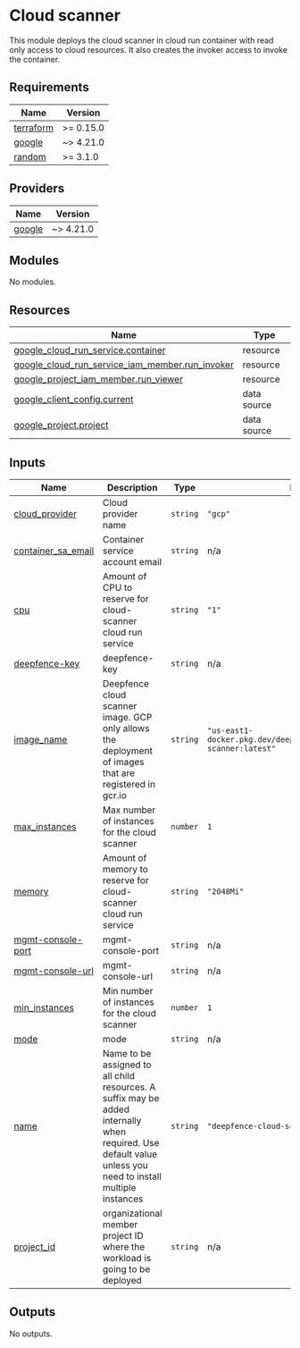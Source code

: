 # Cloud scanner
This module deploys the cloud scanner in cloud run container with read only access to cloud resources. It also creates the invoker access to invoke the container.

## Requirements

| Name | Version |
|------|---------|
| <a name="requirement_terraform"></a> [terraform](#requirement\_terraform) | >= 0.15.0 |
| <a name="requirement_google"></a> [google](#requirement\_google) | ~> 4.21.0 |
| <a name="requirement_random"></a> [random](#requirement\_random) | >= 3.1.0 |

## Providers

| Name | Version |
|------|---------|
| <a name="provider_google"></a> [google](#provider\_google) | ~> 4.21.0 |

## Modules

No modules.

## Resources

| Name | Type |
|------|------|
| [google_cloud_run_service.container](https://registry.terraform.io/providers/hashicorp/google/latest/docs/resources/cloud_run_service) | resource |
| [google_cloud_run_service_iam_member.run_invoker](https://registry.terraform.io/providers/hashicorp/google/latest/docs/resources/cloud_run_service_iam_member) | resource |
| [google_project_iam_member.run_viewer](https://registry.terraform.io/providers/hashicorp/google/latest/docs/resources/project_iam_member) | resource |
| [google_client_config.current](https://registry.terraform.io/providers/hashicorp/google/latest/docs/data-sources/client_config) | data source |
| [google_project.project](https://registry.terraform.io/providers/hashicorp/google/latest/docs/data-sources/project) | data source |

## Inputs

| Name | Description | Type | Default | Required |
|------|-------------|------|---------|:--------:|
| <a name="input_cloud_provider"></a> [cloud\_provider](#input\_cloud\_provider) | Cloud provider name | `string` | `"gcp"` | no |
| <a name="input_container_sa_email"></a> [container\_sa\_email](#input\_container\_sa\_email) | Container service account email | `string` | n/a | yes |
| <a name="input_cpu"></a> [cpu](#input\_cpu) | Amount of CPU to reserve for cloud-scanner cloud run service | `string` | `"1"` | no |
| <a name="input_deepfence-key"></a> [deepfence-key](#input\_deepfence-key) | deepfence-key | `string` | n/a | yes |
| <a name="input_image_name"></a> [image\_name](#input\_image\_name) | Deepfence cloud scanner image. GCP only allows the deployment of images that are registered in gcr.io | `string` | `"us-east1-docker.pkg.dev/deepfenceio/deepfence/cloud-scanner:latest"` | no |
| <a name="input_max_instances"></a> [max\_instances](#input\_max\_instances) | Max number of instances for the cloud scanner | `number` | `1` | no |
| <a name="input_memory"></a> [memory](#input\_memory) | Amount of memory to reserve for cloud-scanner cloud run service | `string` | `"2048Mi"` | no |
| <a name="input_mgmt-console-port"></a> [mgmt-console-port](#input\_mgmt-console-port) | mgmt-console-port | `string` | n/a | yes |
| <a name="input_mgmt-console-url"></a> [mgmt-console-url](#input\_mgmt-console-url) | mgmt-console-url | `string` | n/a | yes |
| <a name="input_min_instances"></a> [min\_instances](#input\_min\_instances) | Min number of instances for the cloud scanner | `number` | `1` | no |
| <a name="input_mode"></a> [mode](#input\_mode) | mode | `string` | n/a | yes |
| <a name="input_name"></a> [name](#input\_name) | Name to be assigned to all child resources. A suffix may be added internally when required. Use default value unless you need to install multiple instances | `string` | `"deepfence-cloud-scanner"` | no |
| <a name="input_project_id"></a> [project\_id](#input\_project\_id) | organizational member project ID where the workload is going to be deployed | `string` | n/a | yes |

## Outputs

No outputs.

